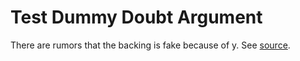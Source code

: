 # Test Dummy Doubt Argument

There are rumors that the backing is fake because of y. See [source](https://www.wikipedia.org/).
